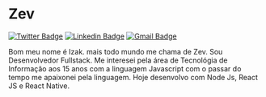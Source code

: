 # Zev

[![Twitter Badge](https://img.shields.io/badge/-@zevdvlpr-0080ff?style=flat-square&labelColor=0080ff&logo=twitter&logoColor=white&link=https://twitter.com/zevdvlpr)](https://twitter.com/zevdvlpr)
[![Linkedin Badge](https://img.shields.io/badge/-zevdvlpr%237777-0080ff?style=flat-square&logo=Discord&logoColor=white&link=https://discord.com)](https://discord.com) 
[![Gmail Badge](https://img.shields.io/badge/-zevdvlpr@gmail.com-0080ff?style=flat-square&logo=Gmail&logoColor=white&link=mailto:zevdvlpr@gmail.com)](mailto:diego.schell.f@gmail.com)

Bom meu nome é Izak. mais todo mundo me chama de Zev. Sou Desenvolvedor Fullstack. Me interesei pela área de Tecnológia de Informação aos 15 anos com a linguagem Javascript com o passar do tempo me apaixonei pela linguagem. Hoje desenvolvo com Node Js, React JS e React Native.
